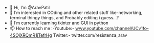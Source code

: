 - 👋 Hi, I’m @AravPatil
- 👀 I’m interested in COding and other related stuff like-networking, terminal thingy things, and Probably editing i guess...?
- 🌱 I’m currently learning tkinter and GUI in python
- 📫 How to reach me :-Youtube:- www.youtube.com/channel/UCv1fo-4SOjXRQmR1jTefrHg 
                      Twitter:- twitter.com/resistenza_arav

